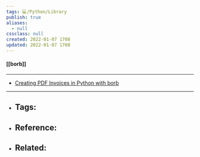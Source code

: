 ```yaml
---
tags: 💻️/Python/Library
publish: true
aliases:
  - null
cssclass: null
created: 2022-01-07 1708
updated: 2022-01-07 1708
---
```


#### [[borb]]

---

- [Creating PDF Invoices in Python with borb](https://stackabuse.com/creating-pdf-invoices-in-python-with-borb/)

---

- Tags: 
	- 
- Reference:
	- 
- Related:
	- 
